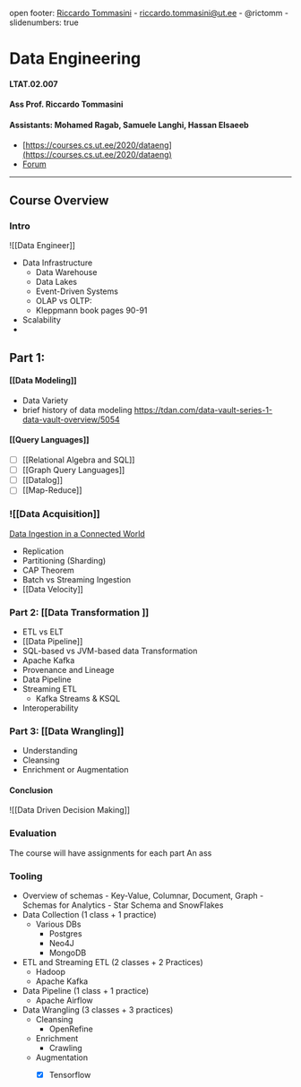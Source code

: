 open footer:  [Riccardo Tommasini](http://rictomm.me) - riccardo.tommasini@ut.ee - @rictomm - 
slidenumbers: true
<!-- : #course, #topic -->

# Data Engineering
#### LTAT.02.007
#### Ass Prof. Riccardo Tommasini
#### Assistants: Mohamed Ragab, Samuele Langhi, Hassan Elsaeeb
- [https://courses.cs.ut.ee/2020/dataeng](https://courses.cs.ut.ee/2020/dataeng)
- [Forum]() 

---
## Course Overview 
### Intro

![[Data Engineer]]

-  Data Infrastructure 
	 -  Data Warehouse
	 -  Data Lakes
	- Event-Driven Systems
	- OLAP  vs  OLTP:
	 - Kleppmann book pages 90-91
- Scalability 
- 
## Part 1:

#### [[Data Modeling]]
- Data Variety
- brief history of data modeling https://tdan.com/data-vault-series-1-data-vault-overview/5054

#### [[Query Languages]]
- [ ] [[Relational Algebra and SQL]]
- [ ] [[Graph Query Languages]]
- [ ] [[Datalog]]
- [ ] [[Map-Reduce]]

### ![[Data Acquisition]]
[Data Ingestion in a Connected World](https://people.csail.mit.edu/tatbul/publications/sstore_cidr17.pdf)
- Replication
- Partitioning (Sharding)
- CAP Theorem
- Batch vs Streaming Ingestion 
- [[Data Velocity]]

### Part 2: [[Data Transformation ]]
- ETL vs ELT
- [[Data Pipeline]]
- SQL-based vs JVM-based data Transformation
 - Apache Kafka  
- Provenance and Lineage
 - Data Pipeline
 - Streaming ETL
	 - Kafka Streams & KSQL
 - Interoperability

### Part 3:  [[Data Wrangling]]
 - Understanding
 - Cleansing
 - Enrichment or Augmentation

#### Conclusion

![[Data Driven Decision Making]]

### Evaluation

The course will have assignments for each part 
An ass

### Tooling

- Overview of schemas
		- Key-Value, Columnar, Document, Graph
		- Schemas for Analytics 
			- Star Schema and SnowFlakes
- Data Collection (1 class + 1 practice)
	- Various DBs
		- Postgres
		- Neo4J
		- MongoDB
- ETL and Streaming ETL (2 classes + 2 Practices)
	- Hadoop
	- Apache Kafka
- Data Pipeline (1 class + 1 practice)
	- Apache Airflow
- Data Wrangling (3 classes + 3 practices)
	- Cleansing
		- OpenRefine
	- Enrichment
		- Crawling
	- Augmentation
		- [x] Tensorflow
	
	

	[^2]: 
	
	[^c1]: maybe it make sense to do a class on ER
	[^c2]: